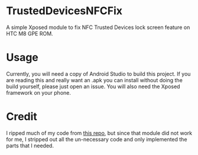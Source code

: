 # TrustedDevicesNFCFix
A simple Xposed module to fix NFC Trusted Devices lock screen feature on HTC M8 GPE ROM.

# Usage
Currently, you will need a copy of Android Studio to build this project. If you are reading this and really want an .apk you can install without doing the build yourself, please just open an issue. You will also need the Xposed framework on your phone.

# Credit
I ripped much of my code from [this repo](https://github.com/Nephiel/NFCLockScreenOffEnablerMM), but since that module did not work for me, I stripped out all the un-necessary code and only implemented the parts that I needed.

